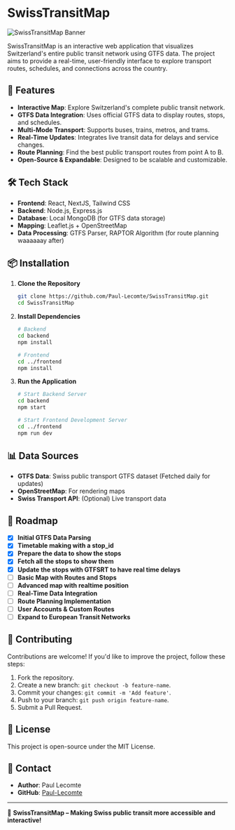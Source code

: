 # SwissTransitMap

![SwissTransitMap Banner](https://your-image-url.com/banner.png)

SwissTransitMap is an interactive web application that visualizes Switzerland's entire public transit network using GTFS data. The project aims to provide a real-time, user-friendly interface to explore transport routes, schedules, and connections across the country.

## 🚀 Features

- **Interactive Map**: Explore Switzerland's complete public transit network.
- **GTFS Data Integration**: Uses official GTFS data to display routes, stops, and schedules.
- **Multi-Mode Transport**: Supports buses, trains, metros, and trams.
- **Real-Time Updates**: Integrates live transit data for delays and service changes.
- **Route Planning**: Find the best public transport routes from point A to B.
- **Open-Source & Expandable**: Designed to be scalable and customizable.

## 🛠️ Tech Stack

- **Frontend**: React, NextJS, Tailwind CSS
- **Backend**: Node.js, Express.js
- **Database**: Local MongoDB (for GTFS data storage)
- **Mapping**: Leaflet.js + OpenStreetMap
- **Data Processing**: GTFS Parser, RAPTOR Algorithm (for route planning waaaaaay after)
 
## 📦 Installation

1. **Clone the Repository**
   ```sh
   git clone https://github.com/Paul-Lecomte/SwissTransitMap.git
   cd SwissTransitMap
   ```

2. **Install Dependencies**
   ```sh
   # Backend
   cd backend
   npm install
   
   # Frontend
   cd ../frontend
   npm install
   ```

3. **Run the Application**
   ```sh
   # Start Backend Server
   cd backend
   npm start
   
   # Start Frontend Development Server
   cd ../frontend
   npm run dev
   ```

## 📊 Data Sources

- **GTFS Data**: Swiss public transport GTFS dataset (Fetched daily for updates)
- **OpenStreetMap**: For rendering maps
- **Swiss Transport API**: (Optional) Live transport data

## 📌 Roadmap

- [x] **Initial GTFS Data Parsing**
- [x] **Timetable making with a stop_id**
- [x] **Prepare the data to show the stops**
- [x] **Fetch all the stops to show them**
- [x] **Update the stops with GTFSRT to have real time delays**
- [ ] **Basic Map with Routes and Stops**
- [ ] **Advanced map with realtime position**
- [ ] **Real-Time Data Integration**
- [ ] **Route Planning Implementation**
- [ ] **User Accounts & Custom Routes**
- [ ] **Expand to European Transit Networks**

## 🤝 Contributing

Contributions are welcome! If you'd like to improve the project, follow these steps:

1. Fork the repository.
2. Create a new branch: `git checkout -b feature-name`.
3. Commit your changes: `git commit -m 'Add feature'`.
4. Push to your branch: `git push origin feature-name`.
5. Submit a Pull Request.

## 📜 License

This project is open-source under the MIT License.

## 📧 Contact

- **Author**: Paul Lecomte
- **GitHub**: [Paul-Lecomte](https://github.com/Paul-Lecomte)

---

🚆 **SwissTransitMap – Making Swiss public transit more accessible and interactive!**

